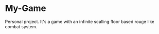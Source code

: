 # My-Game
Personal project. It's a game with an infinite scalling floor based rouge like combat system.
